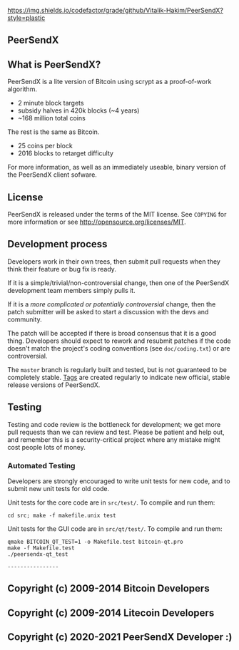 https://img.shields.io/codefactor/grade/github/Vitalik-Hakim/PeerSendX?style=plastic

## PeerSendX 


What is PeerSendX?
----------------

PeerSendX is a lite version of Bitcoin using scrypt as a proof-of-work algorithm.
 - 2 minute block targets
 - subsidy halves in 420k blocks (~4 years)
 - ~168 million total coins

The rest is the same as Bitcoin.
 - 25 coins per block
 - 2016 blocks to retarget difficulty

For more information, as well as an immediately useable, binary version of
the PeerSendX client sofware.

License
-------

PeerSendX is released under the terms of the MIT license. See `COPYING` for more
information or see http://opensource.org/licenses/MIT.

Development process
-------------------

Developers work in their own trees, then submit pull requests when they think
their feature or bug fix is ready.

If it is a simple/trivial/non-controversial change, then one of the PeerSendX
development team members simply pulls it.

If it is a *more complicated or potentially controversial* change, then the patch
submitter will be asked to start a discussion with the devs and community.

The patch will be accepted if there is broad consensus that it is a good thing.
Developers should expect to rework and resubmit patches if the code doesn't
match the project's coding conventions (see `doc/coding.txt`) or are
controversial.

The `master` branch is regularly built and tested, but is not guaranteed to be
completely stable. [Tags](https://github.com/peersendx-project/peersendx/tags) are created
regularly to indicate new official, stable release versions of PeerSendX.

Testing
-------

Testing and code review is the bottleneck for development; we get more pull
requests than we can review and test. Please be patient and help out, and
remember this is a security-critical project where any mistake might cost people
lots of money.

### Automated Testing

Developers are strongly encouraged to write unit tests for new code, and to
submit new unit tests for old code.

Unit tests for the core code are in `src/test/`. To compile and run them:

    cd src; make -f makefile.unix test

Unit tests for the GUI code are in `src/qt/test/`. To compile and run them:

    qmake BITCOIN_QT_TEST=1 -o Makefile.test bitcoin-qt.pro
    make -f Makefile.test
    ./peersendx-qt_test
    
    ----------------
Copyright (c) 2009-2014 Bitcoin Developers
----------------
 Copyright (c) 2009-2014 Litecoin Developers
----------------
 Copyright (c) 2020-2021 PeerSendX Developer :) 
----------------


